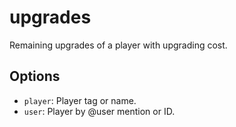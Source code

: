 # upgrades

Remaining upgrades of a player with upgrading cost.

## Options

* `player`: Player tag or name.
* `user`: Player by @user mention or ID.
